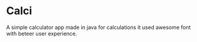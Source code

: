 # Calci
A simple calculator app made in java for calculations it used awesome font with beteer user experience. 
